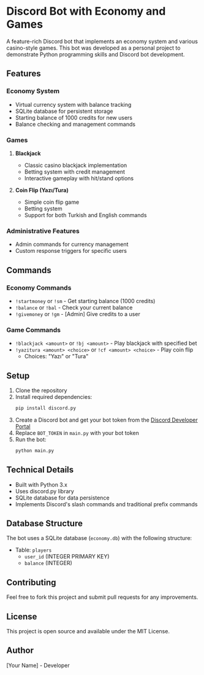 # Discord Bot with Economy and Games

A feature-rich Discord bot that implements an economy system and various casino-style games. This bot was developed as a personal project to demonstrate Python programming skills and Discord bot development.

## Features

### Economy System
- Virtual currency system with balance tracking
- SQLite database for persistent storage
- Starting balance of 1000 credits for new users
- Balance checking and management commands

### Games
1. **Blackjack**
   - Classic casino blackjack implementation
   - Betting system with credit management
   - Interactive gameplay with hit/stand options

2. **Coin Flip (Yazı/Tura)**
   - Simple coin flip game
   - Betting system
   - Support for both Turkish and English commands

### Administrative Features
- Admin commands for currency management
- Custom response triggers for specific users

## Commands

### Economy Commands
- `!startmoney` or `!sm` - Get starting balance (1000 credits)
- `!balance` or `!bal` - Check your current balance
- `!givemoney` or `!gm` - [Admin] Give credits to a user

### Game Commands
- `!blackjack <amount>` or `!bj <amount>` - Play blackjack with specified bet
- `!yazitura <amount> <choice>` or `!cf <amount> <choice>` - Play coin flip
  - Choices: "Yazı" or "Tura"

## Setup

1. Clone the repository
2. Install required dependencies:
   ```bash
   pip install discord.py
   ```
3. Create a Discord bot and get your bot token from the [Discord Developer Portal](https://discord.com/developers/applications)
4. Replace `BOT_TOKEN` in `main.py` with your bot token
5. Run the bot:
   ```bash
   python main.py
   ```

## Technical Details

- Built with Python 3.x
- Uses discord.py library
- SQLite database for data persistence
- Implements Discord's slash commands and traditional prefix commands

## Database Structure

The bot uses a SQLite database (`economy.db`) with the following structure:
- Table: `players`
  - `user_id` (INTEGER PRIMARY KEY)
  - `balance` (INTEGER)

## Contributing

Feel free to fork this project and submit pull requests for any improvements.

## License

This project is open source and available under the MIT License.

## Author

[Your Name] - Developer 